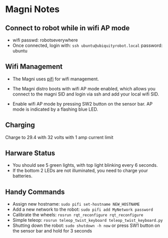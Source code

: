 # Magni Notes

## Connect to robot while in wifi AP mode 
* wifi passwd: robotseverywhere
* Once connected, login with: ``ssh ubuntu@ubiquityrobot.local`` password: ubuntu

## Wifi Management
* The Magni uses [pifi](https://github.com/rohbotics/pifi) for wifi management. 

* The Magni distro boots with wifi AP mode enabled, which allows you connect to 
the magni SID and login via ssh and add your local wifi SID. 

* Enable wifi AP mode by pressing SW2 button on the sensor bar. AP mode is indicated
by a flashing blue LED.


## Charging
Charge to 29.4 with 32 volts with 1 amp current limit

## Harware Status
* You should see 5 green lights, with top light blinking every 6 seconds.
* If the bottom 2 LEDs are not illuminated, you need to charge your batteries.

## Handy Commands
* Assign new hostname: ``sudo pifi set-hostname NEW_HOSTNAME``
* Add a new network to the robot: ``sudo pifi add MyNetwork password``
* Calibrate the wheels: ``rosrun rqt_reconfigure rqt_reconfigure``
* Simple teleop: ``rosrun teleop_twist_keyboard teleop_twist_keyboard.py``
* Shutting down the robot: ``sudo shutdown -h now`` or press SW1 button on the sensor bar and hold for 3 seconds






